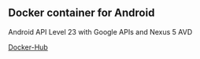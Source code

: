 ## Docker container for Android

Android API Level 23 with Google APIs and Nexus 5 AVD

[Docker-Hub](https://hub.docker.com/r/andnexus/android/)